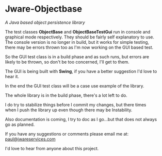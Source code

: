 # Jware-Objectbase
_A Java based object persistence library_

The test classes **ObjectBase** and **ObjectBaseTestGui** run in console and graphical mode respectively.
They should be fairly self explanatory to use.  The console version is no longer in build, but it 
works for simple testing, there may be errors thrown too as I'm now working on the GUI based test.

So the GUI test class is in a build phase and as such runs, but errors are
likely to be thrown, so don't be too concerned, I'll get to them.

The GUI is being built with **Swing**, if you have a better suggestion
I'd love to hear it.

In the end the GUI test class will be a case use example of the library.

The whole library is in the build phase, there's a lot left to do.

I do try to stabilize things before I commit my changes, but there times when I push the library up 
even though there may be Instability.

Also documentation is coming, I try to doc as I go...but that does not always go as planned.

If you have any suggestions or comments please email me at: paul@jwareservices.com

I'd love to hear from anyone about this project.